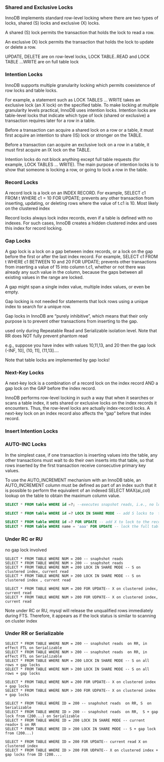 ### Shared and Exclusive Locks
InnoDB implements standard row-level locking where there are two types of locks, shared (S) locks and exclusive (X) locks.

A shared (S) lock permits the transaction that holds the lock to read a row.

An exclusive (X) lock permits the transaction that holds the lock to update or delete a row.

UPDATE, DELETE are on row-level locks, LOCK TABLE..READ and LOCK TABLE ...WRITE are on full table lock

### Intention Locks

InnoDB supports multiple granularity locking which permits coexistence of row locks and table locks.

For example, a statement such as LOCK TABLES ... WRITE takes an exclusive lock (an X lock) on the specified table. To make locking at multiple granularity levels practical, InnoDB uses intention locks. Intention locks are table-level locks that indicate which type of lock (shared or exclusive) a transaction requires later for a row in a table.

Before a transaction can acquire a shared lock on a row or a table, it must first acquire an intention to share (IS) lock or stronger on the TABLE.

Before a transaction can acquire an exclusive lock on a row in a table, it must first acquire an IX lock on the TABLE.

Intention locks do not block anything except full table requests (for example, LOCK TABLES ... WRITE). The main purpose of intention locks is to show that someone is locking a row, or going to lock a row in the table.

### Record Locks 

A record lock is a lock on an INDEX RECORD. For example, SELECT c1 FROM t WHERE c1 = 10 FOR UPDATE; prevents any other transaction from inserting, updating, or deleting rows where the value of t.c1 is 10. Most likely on the clustered index

Record locks always lock index records, even if a table is defined with no indexes. For such cases, InnoDB creates a hidden clustered index and uses this index for record locking.

### Gap Locks

A gap lock is a lock on a gap between index records, or a lock on the gap before the first or after the last index record. For example, SELECT c1 FROM t WHERE c1 BETWEEN 10 and 20 FOR UPDATE; prevents other transactions from inserting a value of 15 into column t.c1, whether or not there was already any such value in the column, because the gaps between all existing values in the range are locked.

A gap might span a single index value, multiple index values, or even be empty.

Gap locking is not needed for statements that lock rows using a unique index to search for a unique row.

Gap locks in InnoDB are “purely inhibitive”, which means that their only purpose is to prevent other transactions from inserting to the gap.

used only during Repeatable Read  and Serializable isolation level. Note that RR does NOT fully prevent phantom read

e.g., suppose you have index with values 10,11,13, and 20 then the  gap lock (-INF, 10], (10, 11], (11,13]....

Note that table locks are implemented by gap locks!

### Next-Key Locks
A next-key lock is a combination of a record lock on the index record AND a gap lock on the GAP before the index record.

InnoDB performs row-level locking in such a way that when it searches or scans a table index, it sets shared or exclusive locks on the index records it encounters. Thus, the row-level locks are actually index-record locks. A next-key lock on an index record also affects the “gap” before that index record.



### Insert Intention Locks

### AUTO-INC Locks

In the simplest case, if one transaction is inserting values into the table, any other transactions must wait to do their own inserts into that table, so that rows inserted by the first transaction receive consecutive primary key values.

To use the AUTO_INCREMENT mechanism with an InnoDB table, an AUTO_INCREMENT column must be defined as part of an index such that it is possible to perform the equivalent of an indexed SELECT MAX(ai_col) lookup on the table to obtain the maximum column value.

```sql
SELECT * FROM table WHERE id =?; --executes snapshot reads, i.e., no lock involved for lower than serializable isolation level (IL) 

SELECT * FROM table WHERE id =? LOCK IN SHARE MODE -- add S locks to  the record

SELECT * FROM table WHERE id =? FOR UPDATE -- add X to lock to the record
SELECT * FROM table WHERE name = 'aaa' FOR UPDATE -- lock the full table by next key locks on all rows in the clustered index. Use show engine innodb status


```

### Under RC or RU

no gap lock involved

```
SELECT * FROM TABLE WHERE NUM = 200 -- snaphshot reads 
SELECT * FROM TABLE WHERE NUM > 200 -- snaphshot reads 
SELECT * FROM TABLE WHERE NUM = 200 LOCK IN SHARE MODE -- S on clustered index, current read 
SELECT * FROM TABLE WHERE NUM > 200 LOCK IN SHARE MODE -- S on clustered index , current read

SELECT * FROM TABLE WHERE NUM = 200 FOR UPDATE-- X on clustered index, current read 
SELECT * FROM TABLE WHERE NUM > 200 FOR UDPATE-- X on clustered index, current read 
```
Note under RC or RU, mysql will release the unqualified rows immediately during FTS. Therefore, it appears as if the lock status is similar to scanning on cluster index

### Under RR or Serializable

```
SELECT * FROM TABLE WHERE NUM = 200 -- snaphshot reads  on RR, in effect FTL on Serializable
SELECT * FROM TABLE WHERE NUM > 200 -- snaphshot reads  on RR, in effect FTL on Serializable
SELECT * FROM TABLE WHERE NUM = 200 LOCK IN SHARE MODE -- S on all rows + gap locks
SELECT * FROM TABLE WHERE NUM > 200 LOCK IN SHARE MODE -- S on all rows + gap locks

SELECT * FROM TABLE WHERE NUM = 200 FOR UPDATE-- X on clustered index + gap locks
SELECT * FROM TABLE WHERE NUM > 200 FOR UDPATE-- X on clustered index + gap locks

SELECT * FROM TABLE WHERE ID = 200 -- snaphshot reads  on RR, S  on Serializable
SELECT * FROM TABLE WHERE ID > 200 -- snaphshot reads  on RR,  S + gap lock from (200...) on Serializable
SELECT * FROM TABLE WHERE ID = 200 LOCK IN SHARE MODE -- current reads+ S on RR 
SELECT * FROM TABLE WHERE ID > 200 LOCK IN SHARE MODE -- S + gap lock from (200...)

SELECT * FROM TABLE WHERE ID = 200 FOR UPDATE-- current read X on clustered index 
SELECT * FROM TABLE WHERE ID > 200 FOR UDPATE-- X on clustered index + gap locks from ID (200....
```

